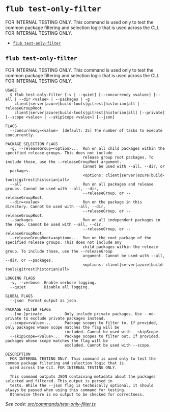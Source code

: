 `flub test-only-filter`
=======================

FOR INTERNAL TESTING ONLY. This command is used only to test the common package filtering and selection logic that is used across the CLI. FOR INTERNAL TESTING ONLY.

* [`flub test-only-filter`](#flub-test-only-filter)

## `flub test-only-filter`

FOR INTERNAL TESTING ONLY. This command is used only to test the common package filtering and selection logic that is used across the CLI. FOR INTERNAL TESTING ONLY.

```
USAGE
  $ flub test-only-filter [-v | --quiet] [--concurrency <value>] [--all | --dir <value> | --packages | -g
    client|server|azure|build-tools|gitrest|historian|all | --releaseGroupRoot
    client|server|azure|build-tools|gitrest|historian|all] [--private] [--scope <value> | --skipScope <value>] [--json]

FLAGS
  --concurrency=<value>  [default: 25] The number of tasks to execute concurrently.

PACKAGE SELECTION FLAGS
  -g, --releaseGroup=<option>...  Run on all child packages within the specified release groups. This does not include
                                  release group root packages. To include those, use the --releaseGroupRoot argument.
                                  Cannot be used with --all, --dir, or --packages.
                                  <options: client|server|azure|build-tools|gitrest|historian|all>
  --all                           Run on all packages and release groups. Cannot be used with --all, --dir,
                                  --releaseGroup, or --releaseGroupRoot.
  --dir=<value>                   Run on the package in this directory. Cannot be used with --all, --dir,
                                  --releaseGroup, or --releaseGroupRoot.
  --packages                      Run on all independent packages in the repo. Cannot be used with --all, --dir,
                                  --releaseGroup, or --releaseGroupRoot.
  --releaseGroupRoot=<option>...  Run on the root package of the specified release groups. This does not include any
                                  child packages within the release group. To include those, use the --releaseGroup
                                  argument. Cannot be used with --all, --dir, or --packages.
                                  <options: client|server|azure|build-tools|gitrest|historian|all>

LOGGING FLAGS
  -v, --verbose  Enable verbose logging.
  --quiet        Disable all logging.

GLOBAL FLAGS
  --json  Format output as json.

PACKAGE FILTER FLAGS
  --[no-]private          Only include private packages. Use --no-private to exclude private packages instead.
  --scope=<value>...      Package scopes to filter to. If provided, only packages whose scope matches the flag will be
                          included. Cannot be used with --skipScope.
  --skipScope=<value>...  Package scopes to filter out. If provided, packages whose scope matches the flag will be
                          excluded. Cannot be used with --scope.

DESCRIPTION
  FOR INTERNAL TESTING ONLY. This command is used only to test the common package filtering and selection logic that is
  used across the CLI. FOR INTERNAL TESTING ONLY.

  This command outputs JSON containing metadata about the packages selected and filtered. This output is parsed in
  tests. While the --json flag is technically optional, it should always be passed when using this command for testing.
  Otherwise there is no output to be checked for correctness.
```

_See code: [src/commands/test-only-filter.ts](https://github.com/microsoft/FluidFramework/blob/main/build-tools/packages/build-cli/src/commands/test-only-filter.ts)_
